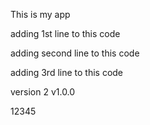 This is my app

adding 1st line to this code

adding second line to this code

adding 3rd line to this code

version 2 v1.0.0

12345
